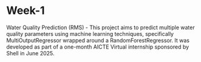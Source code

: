 # Week-1
Water Quality Prediction  (RMS) - This project aims to predict multiple water quality parameters using machine learning techniques, specifically MultiOutputRegressor wrapped around a RandomForestRegressor. It was developed as part of a one-month AICTE Virtual internship sponsored by Shell in June 2025.
